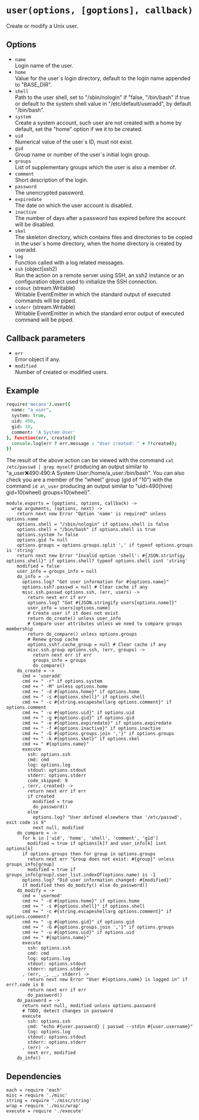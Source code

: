 
# `user(options, [goptions], callback)`

Create or modify a Unix user.

## Options

*   `name`   
    Login name of the user.   
*   `home`   
    Value for the user´s login directory, default to the login name appended to "BASE_DIR".   
*   `shell`   
    Path to the user shell, set to "/sbin/nologin" if "false, "/bin/bash" if
    true or default to the system shell value in "/etc/default/useradd", by
    default "/bin/bash".   
*   `system`   
    Create a system account, such user are not created with a home by default,
    set the "home" option if we it to be created.   
*   `uid`   
    Numerical value of the user´s ID, must not exist.   
*   `gid`   
    Group name or number of the user´s initial login group.   
*   `groups`   
    List of supplementary groups which the user is also a member of.   
*   `comment`   
    Short description of the login.   
*   `password`   
    The unencrypted password.  
*   `expiredate`  
    The date on which the user account is disabled.     
*   `inactive`   
    The number of days after a password has expired before the account will be
    disabled.   
*   `skel`   
    The skeleton directory, which contains files and directories to be copied in
    the user´s home directory, when the home directory is created by useradd.   
*   `log`   
    Function called with a log related messages.   
*   `ssh` (object|ssh2)   
    Run the action on a remote server using SSH, an ssh2 instance or an
    configuration object used to initialize the SSH connection.   
*   `stdout` (stream.Writable)   
    Writable EventEmitter in which the standard output of executed commands will
    be piped.   
*   `stderr` (stream.Writable)   
    Writable EventEmitter in which the standard error output of executed command
    will be piped.   

## Callback parameters

*   `err`   
    Error object if any.   
*   `modified`   
    Number of created or modified users.   

## Example

```coffee
require('mecano').user({
  name: "a_user",
  system: true,
  uid: 490,
  gid: 10,
  comment: 'A System User'
}, function(err, created){
  console.log(err ? err.message : "User created: " + !!created);
})
```

The result of the above action can be viewed with the command
`cat /etc/passwd | grep myself` producing an output similar to
"a\_user:x:490:490:A System User:/home/a\_user:/bin/bash". You can also check
you are a member of the "wheel" group (gid of "10") with the command
`id a\_user` producing an output similar to 
"uid=490(hive) gid=10(wheel) groups=10(wheel)".

    module.exports = (goptions, options, callback) ->
      wrap arguments, (options, next) ->
        return next new Error "Option 'name' is required" unless options.name
        options.shell = "/sbin/nologin" if options.shell is false
        options.shell = "/bin/bash" if options.shell is true
        options.system ?= false
        options.gid ?= null
        options.groups = options.groups.split ',' if typeof options.groups is 'string'
        return next new Error "Invalid option 'shell': #{JSON.strinfigy options.shell}" if options.shell? typeof options.shell isnt 'string'
        modified = false
        user_info = groups_info = null
        do_info = ->
          options.log? "Get user information for #{options.name}"
          options.ssh?.passwd = null # Clear cache if any 
          misc.ssh.passwd options.ssh, (err, users) ->
            return next err if err
            options.log? "Got #{JSON.stringify users[options.name]}"
            user_info = users[options.name]
            # Create user if it does not exist
            return do_create() unless user_info
            # Compare user attributes unless we need to compare groups membership
            return do_compare() unless options.groups
            # Renew group cache
            options.ssh?.cache_group = null # Clear cache if any
            misc.ssh.group options.ssh, (err, groups) ->
              return next err if err
              groups_info = groups
              do_compare()
        do_create = ->
          cmd = 'useradd'
          cmd += " -r" if options.system
          cmd += " -M" unless options.home
          cmd += " -d #{options.home}" if options.home
          cmd += " -s #{options.shell}" if options.shell
          cmd += " -c #{string.escapeshellarg options.comment}" if options.comment
          cmd += " -u #{options.uid}" if options.uid
          cmd += " -g #{options.gid}" if options.gid
          cmd += " -e #{options.expiredate}" if options.expiredate
          cmd += " -f #{options.inactive}" if options.inactive
          cmd += " -G #{options.groups.join ','}" if options.groups
          cmd += " -k #{options.skel}" if options.skel
          cmd += " #{options.name}"
          execute
            ssh: options.ssh
            cmd: cmd
            log: options.log
            stdout: options.stdout
            stderr: options.stderr
            code_skipped: 9
          , (err, created) ->
            return next err if err
            if created
              modified = true
              do_password()
            else
              options.log? "User defined elsewhere than '/etc/passwd', exit code is 9"
              next null, modified
        do_compare = ->
          for k in ['uid', 'home', 'shell', 'comment', 'gid']
            modified = true if options[k]? and user_info[k] isnt options[k]
          if options.groups then for group in options.groups
            return next err "Group does not exist: #{group}" unless groups_info[group]
            modified = true if groups_info[group].user_list.indexOf(options.name) is -1
          options.log? "Did user information changed: #{modified}"
          if modified then do_modify() else do_password()
        do_modify = ->
          cmd = 'usermod'
          cmd += " -d #{options.home}" if options.home
          cmd += " -s #{options.shell}" if options.shell
          cmd += " -c #{string.escapeshellarg options.comment}" if options.comment?
          cmd += " -g #{options.gid}" if options.gid
          cmd += " -G #{options.groups.join ','}" if options.groups
          cmd += " -u #{options.uid}" if options.uid
          cmd += " #{options.name}"
          execute
            ssh: options.ssh
            cmd: cmd
            log: options.log
            stdout: options.stdout
            stderr: options.stderr
          , (err, _, __, stderr) ->
            return next new Error "User #{options.name} is logged in" if err?.code is 8
            return next err if err
            do_password()
        do_password = ->
          return next null, modified unless options.password
          # TODO, detect changes in password
          execute
            ssh: options.ssh
            cmd: "echo #{user.password} | passwd --stdin #{user.username}"
            log: options.log
            stdout: options.stdout
            stderr: options.stderr
          , (err) ->
            next err, modified
        do_info()

## Dependencies

    each = require 'each'
    misc = require './misc'
    string = require './misc/string'
    wrap = require './misc/wrap'
    execute = require './execute'







